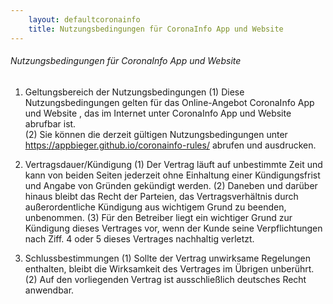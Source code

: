 ```yaml
---
    layout: defaultcoronainfo
    title: Nutzungsbedingungen für CoronaInfo App und Website 
---
```


###### Nutzungsbedingungen für CoronaInfo App und Website 

1. Geltungsbereich der Nutzungsbedingungen
(1)	Diese Nutzungsbedingungen gelten für das Online-Angebot CoronaInfo App und Website , das im Internet unter CoronaInfo App und Website abrufbar ist.  
(2)	Sie können die derzeit gültigen Nutzungsbedingungen unter https://appbieger.github.io/coronainfo-rules/ abrufen und ausdrucken.

2. Vertragsdauer/Kündigung
(1)	Der Vertrag läuft auf unbestimmte Zeit und kann von beiden Seiten jederzeit ohne Einhaltung einer Kündigungsfrist und Angabe von Gründen gekündigt werden.
(2)	Daneben und darüber hinaus bleibt das Recht der Parteien, das Vertragsverhältnis durch außerordentliche Kündigung aus wichtigem Grund zu beenden, unbenommen. 
(3)	Für den Betreiber liegt ein wichtiger Grund zur Kündigung dieses Vertrages vor, wenn der Kunde seine Verpflichtungen nach Ziff. 4 oder 5 dieses Vertrages nachhaltig verletzt.

3. Schlussbestimmungen
(1)	Sollte der Vertrag unwirksame Regelungen enthalten, bleibt die Wirksamkeit des Vertrages im Übrigen unberührt.
(2)	Auf den vorliegenden Vertrag ist ausschließlich deutsches Recht anwendbar.
